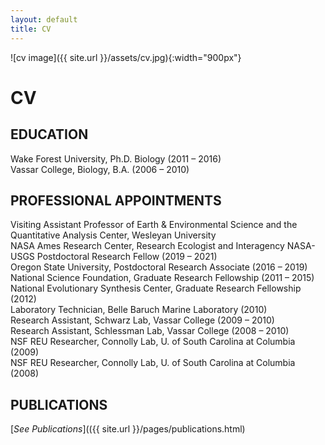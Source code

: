 ```yaml
---
layout: default
title: CV
---
```


![cv image]({{ site.url }}/assets/cv.jpg){:width="900px"}

# CV 

## EDUCATION

Wake Forest University, Ph.D. Biology (2011 – 2016)  
Vassar College, Biology, B.A. (2006 – 2010)  

## PROFESSIONAL APPOINTMENTS
Visiting Assistant Professor of Earth & Environmental Science and the Quantitative Analysis Center, Wesleyan University  
NASA Ames Research Center, Research Ecologist and Interagency NASA-USGS Postdoctoral Research Fellow (2019 – 2021)  
Oregon State University, Postdoctoral Research Associate (2016 – 2019)  
National Science Foundation, Graduate Research Fellowship (2011 – 2015)  
National Evolutionary Synthesis Center, Graduate Research Fellowship (2012)  
Laboratory Technician, Belle Baruch Marine Laboratory (2010)  
Research Assistant, Schwarz Lab, Vassar College (2009 – 2010)  
Research Assistant, Schlessman Lab, Vassar College (2008 – 2010)  
NSF REU Researcher, Connolly Lab, U. of South Carolina at Columbia (2009)  
NSF REU Researcher, Connolly Lab, U. of South Carolina at Columbia (2008)  

## PUBLICATIONS
[*See Publications*](({{ site.url }}/pages/publications.html)
